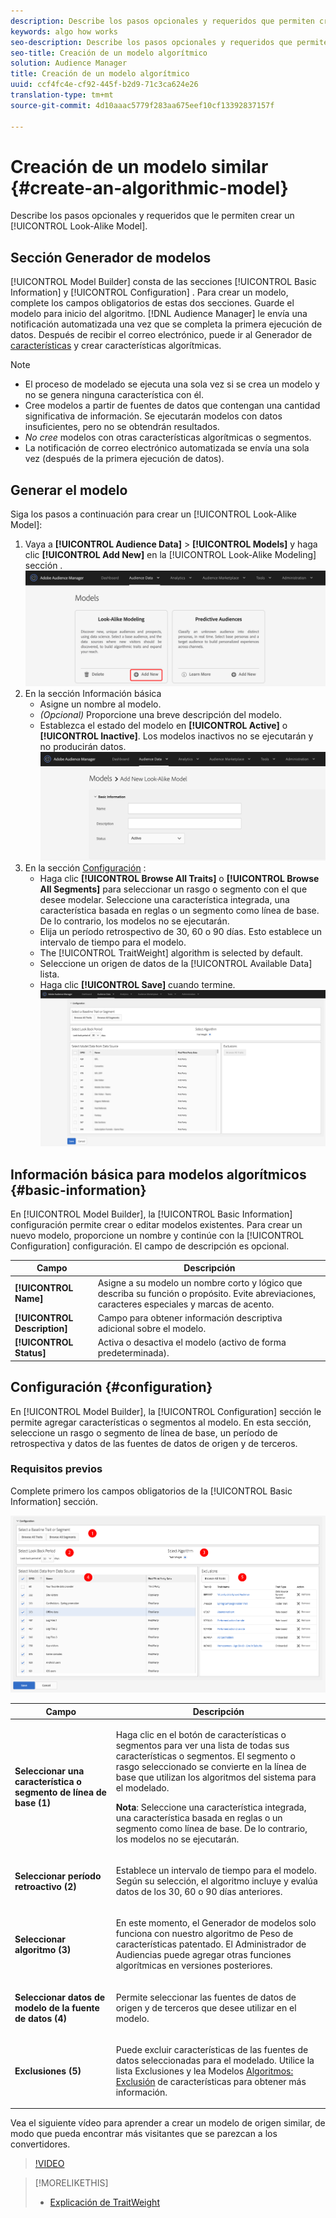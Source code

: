 ```yaml
---
description: Describe los pasos opcionales y requeridos que permiten crear un modelo algorítmico en el Generador de modelos.
keywords: algo how works
seo-description: Describe los pasos opcionales y requeridos que permiten crear un modelo algorítmico en el Generador de modelos.
seo-title: Creación de un modelo algorítmico
solution: Audience Manager
title: Creación de un modelo algorítmico
uuid: ccf4fc4e-cf92-445f-b2d9-71c3ca624e26
translation-type: tm+mt
source-git-commit: 4d10aaac5779f283aa675eef10cf13392837157f

---
```



# Creación de un modelo similar {#create-an-algorithmic-model}

Describe los pasos opcionales y requeridos que le permiten crear un [!UICONTROL Look-Alike Model].

## Sección Generador de modelos

[!UICONTROL Model Builder] consta de las secciones [!UICONTROL Basic Information] y [!UICONTROL Configuration] . Para crear un modelo, complete los campos obligatorios de estas dos secciones. Guarde el modelo para inicio del algoritmo. [!DNL Audience Manager] le envía una notificación automatizada una vez que se completa la primera ejecución de datos. Después de recibir el correo electrónico, puede ir al Generador de [características](../../features/traits/about-trait-builder.md) y crear características algorítmicas.

>[!NOTE]
>
>* El proceso de modelado se ejecuta una sola vez si se crea un modelo y no se genera ninguna característica con él.
>* Cree modelos a partir de fuentes de datos que contengan una cantidad significativa de información. Se ejecutarán modelos con datos insuficientes, pero no se obtendrán resultados.
>* *No cree* modelos con otras características algorítmicas o segmentos.
>* La notificación de correo electrónico automatizada se envía una sola vez (después de la primera ejecución de datos).


## Generar el modelo

Siga los pasos a continuación para crear un [!UICONTROL Look-Alike Model]:

1. Vaya a **[!UICONTROL Audience Data]** > **[!UICONTROL Models]** y haga clic **[!UICONTROL Add New]** en la [!UICONTROL Look-Alike Modeling] sección .
   ![look-like-add](assets/look-alike-add.png)
2. En la sección Información [](../../features/algorithmic-models/create-model.md#basic-information) básica
   * Asigne un nombre al modelo.
   * *(Opcional)* Proporcione una breve descripción del modelo.
   * Establezca el estado del modelo en **[!UICONTROL Active]** o **[!UICONTROL Inactive]**. Los modelos inactivos no se ejecutarán y no producirán datos.
      ![similar-básico](assets/look-alike-basic.png)
3. En la sección [Configuración](../../features/algorithmic-models/create-model.md#configuration) :
   * Haga clic **[!UICONTROL Browse All Traits]** o **[!UICONTROL Browse All Segments]** para seleccionar un rasgo o segmento con el que desee modelar. Seleccione una característica integrada, una característica basada en reglas o un segmento como línea de base. De lo contrario, los modelos no se ejecutarán.
   * Elija un período retrospectivo de 30, 60 o 90 días. Esto establece un intervalo de tiempo para el modelo.
   * The [!UICONTROL TraitWeight] algorithm is selected by default.
   * Seleccione un origen de datos de la [!UICONTROL Available Data] lista.
   * Haga clic **[!UICONTROL Save]** cuando termine.
      ![configuración similar](assets/look-alike-configuration.png)

## Información básica para modelos algorítmicos {#basic-information}

<!-- r_model_basic.xml -->

En [!UICONTROL Model Builder], la [!UICONTROL Basic Information] configuración permite crear o editar modelos existentes. Para crear un nuevo modelo, proporcione un nombre y continúe con la [!UICONTROL Configuration] configuración. El campo de descripción es opcional.

| Campo | Descripción |
|---|---|
| **[!UICONTROL Name]** | Asigne a su modelo un nombre corto y lógico que describa su función o propósito. Evite abreviaciones, caracteres especiales y marcas de acento. |
| **[!UICONTROL Description]** | Campo para obtener información descriptiva adicional sobre el modelo. |
| **[!UICONTROL Status]** | Activa o desactiva el modelo (activo de forma predeterminada). |

## Configuración {#configuration}

En [!UICONTROL Model Builder], la [!UICONTROL Configuration] sección le permite agregar características o segmentos al modelo. En esta sección, seleccione un rasgo o segmento de línea de base, un período de retrospectiva y datos de las fuentes de datos de origen y de terceros.

<!-- r_model_configuration.xml -->

### Requisitos previos

Complete primero los campos obligatorios de la [!UICONTROL Basic Information] sección.

![](assets/lam_exclude_traits_numbered.png)

<table id="table_7A6BE5E5498D4776A30323B743954150"> 
 <thead> 
  <tr> 
   <th colname="col1" class="entry"> Campo </th> 
   <th colname="col2" class="entry"> Descripción </th> 
  </tr> 
 </thead>
 <tbody> 
  <tr> 
   <td colname="col1"> <p><b>Seleccionar una característica o segmento de línea de base (1)</b> </p> </td> 
   <td colname="col2"> <p>Haga clic en el botón de características o segmentos para ver una lista de todas sus características o segmentos. El segmento o rasgo seleccionado se convierte en la línea de base que utilizan los algoritmos del sistema para el modelado. </p> <p> <p><b>Nota</b>:  Seleccione una característica integrada, una característica basada en reglas o un segmento como línea de base. De lo contrario, los modelos no se ejecutarán. </p> </p> </td> 
  </tr> 
  <tr> 
   <td colname="col1"> <p><b>Seleccionar período retroactivo (2)</b> </p> </td> 
   <td colname="col2"> <p>Establece un intervalo de tiempo para el modelo. Según su selección, el algoritmo incluye y evalúa datos de los 30, 60 o 90 días anteriores. </p> </td> 
  </tr> 
  <tr> 
   <td colname="col1"> <p><b>Seleccionar algoritmo (3)</b> </p> </td> 
   <td colname="col2"> <p>En este momento, el Generador de modelos solo funciona con nuestro algoritmo de Peso <span class="keyword"></span> de características patentado. <span class="keyword"> El Administrador</span> de Audiencias puede agregar otras funciones algorítmicas en versiones posteriores. </p> </td>
  </tr>
  <tr> 
   <td colname="col1"> <p><b>Seleccionar datos de modelo de la fuente de datos (4)</b> </p> </td> 
   <td colname="col2"> <p>Permite seleccionar las fuentes de datos de origen y de terceros que desee utilizar en el modelo. </p> </td>
  </tr> 
  <tr> 
   <td colname="col1"> <p><b>Exclusiones (5)</b> </p> </td> 
   <td colname="col2"> <p>Puede excluir características de las fuentes de datos seleccionadas para el modelado. Utilice la lista <span class="wintitle"> Exclusiones</span> y lea Modelos <a href="../../features/algorithmic-models/trait-exclusion-algo-models.md"> Algoritmos: Exclusión</a> de características para obtener más información. </p> </td>
  </tr> 
 </tbody>
</table>

Vea el siguiente vídeo para aprender a crear un modelo de origen similar, de modo que pueda encontrar más visitantes que se parezcan a los convertidores.

>[!VIDEO](https://video.tv.adobe.com/v/23504/)

>[!MORELIKETHIS]
>
>* [Explicación de TraitWeight](../../features/algorithmic-models/understanding-models.md#understanding-traitweight)

